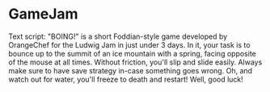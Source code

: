 # GameJam

Text script:
"BOING!" is a short Foddian-style game developed by OrangeChef for the Ludwig Jam in just under 3 days.
In it, your task is to bounce up to the summit of an ice mountain with a spring, facing opposite of the mouse at all times.
Without friction, you'll slip and slide easily. Always make sure to have save strategy in-case something goes wrong.
Oh, and watch out for water, you'll freeze to death and restart!
Well, good luck!
